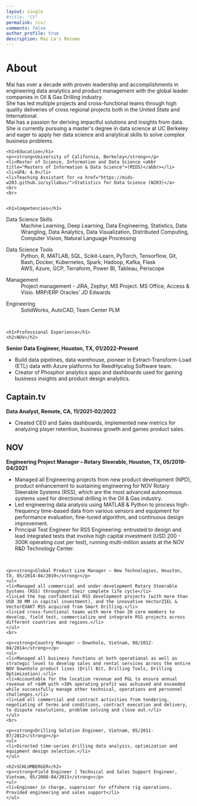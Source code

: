 ```yaml
---
layout: single
#title: "CV"
permalink: /cv/
comments: false
author_profile: true
description: Mai La's Resume
---
```

<div class="cv">
	<h1>About</h1>
	<p>Mai has over a decade with proven leadership and accomplishments in engineering data analytics and product management with the global leader companies in Oil & Gas Drilling industry.<br>
	She has led multiple projects and cross-functional teams through high quality deliveries of cross regional projects both in the United State and International.<br>
	Mai has a passion for deriving impactful solutions and insights from data. She is currently pursuing a master's degree in data science at UC Berkeley and eager to apply her data science and analytical skills to solve complex business problems.</p>
				
	
	<h1>Education</h1>
	<p><strong>University of California, Berkeley</strong></p>
	<li>Master of Science, Information and Data Science <abbr title="Masters of Information & Data Science">(MIDS)</abbr></li>
	<li>GPA: 4.0</li>
	<li>Teaching Assistant for <a href="https://mids-w203.github.io/syllabus/">Statistics for Data Science (W203)</a>
	<br>
	<br>
	
	
	<h1>Competencies</h1>
  <dl class="dl-horizontal">
	<dt>Data Science Skills</dt>
	<dd>Machine Learning, Deep Learning, Data Engineering, Statistics, Data Wrangling, Data Analytics, Data Visualization, Distributed Computing, Computer Vision, Natural Language Processing</dd>
	</dl>
	<dl class="dl-horizontal">
	<dt>Data Science Tools</dt>
	<dd>Python, R, MATLAB, SQL, Scikit-Learn, PyTorch, Tensorflow, Git, Bash, Docker, Kubernetes, Spark, Hadoop, Kafka, Flask</dd>
  <dd>AWS, Azure, GCP, Terraform, Power BI, Tableau, Periscope</dd>
	</dl>
	<dl class="dl-horizontal">
	<dt>Management</dt>
	<dd>Project management - JIRA, Zephyr, MS Project. MS Office, Access & Visio. MRP/ERP Oracles’ JD Edwards</dd>
	</dl>
	<dl class="dl-horizontal">
	<dt>Engineering</dt>
	<dd>SolidWorks, AutoCAD, Team Center PLM</dd>
	</dl>
	<br>

		
	<h1>Professional Experience</h1>
	<h2>NOV</h2>
  <p><strong>Senior Data Engineer, Houston, TX, 01/2022-Present</strong></p>
	<ul>
	<li>Build data pipelines, data warehouse, pioneer in Extract-Transform-Load (ETL) data with Azure platforms for ReedHycalog Software team.</li>
  <li>Creator of Phosphor analytics apps and dashboards used for gaining business insights and product design analytics.</li> 
	</ul>
    
  <h2>Captain.tv</h2>
  <p><strong>Data Analyst, Remote, CA, 11/2021-02/2022</strong></p>
	<ul>
	<li>Created CEO and Sales dashboards, implemented new metrics for analyzing player retention, business growth and games product sales.</li>
	</ul>
   
  <h2>NOV</h2>  
	<p><strong>Engineering Project Manager – Rotary Steerable, Houston, TX, 05/2019-04/2021</strong></p>
	<ul>
	<li>Managed all Engineering projects from new product development (NPD), product enhancement to sustaining engineering for NOV Rotary Steerable Systems (RSS), which are the most advanced autonomous systems used for directional drilling in the Oil & Gas industry. </li>
	<li>Led engineering data analysis using MATLAB & Python to process high-frequency time-based data from various sensors and equipment for performance evaluation, fine-tuned algorithm, and continuous design improvement.</li>
	<li>Principal Test Engineer for RSS Engineering: entrusted to design and lead integrated tests that involve high capital investment (USD 200 - 300K operating cost per test), running multi-million assets at the NOV R&D Technology Center.</li>
	</ul>
	<br>
				
	<p><strong>Global Product Line Manager – New Technologies, Houston, TX, 05/2014-04/2019</strong></p>
	<ul>
	<li>Managed all commercial and under-development Rotary Steerable Systems (RSS) throughout their complete life cycle</li>
	<li>Led the top confidential RSS development projects (with more than USD 30 MM in capital investment), and the innovative VectorZIEL & VectorEXAKT RSS acquired from Smart Drilling.</li>
	<li>Led cross-functional teams with more than 20 core members to develop, field test, commercialize and integrate RSS projects across different countries and regions.</li>
	</ul>
	<br>

	<p><strong>Country Manager – Downhole, Vietnam, 08/2012-04/2014</strong></p>
	<ul>
	<li>Managed all business functions at both operational as well as strategic level to develop sales and rental services across the entire NOV Downhole product lines (Drill Bit, Drilling Tools, Drilling Optimization).</li>
	<li>Accountable for the location revenue and P&L to ensure annual revenue of >$4M with >30% operating profit was achieved and exceeded while successfully manage other technical, operations and personnel challenges.</li>
	<li>Led all commercial and contract activities from tendering, negotiating of terms and conditions, contract execution and delivery, to dispute resolutions, problem solving and close out.</li>
	</ul>
	<br>

	<p><strong>Drilling Solution Engineer, Vietnam, 05/2011-07/2012</strong></p>
	<ul>
	<li>Directed time-series drilling data analysis, optimization and equipment design selection.</li>
	</ul>
	
	<h2>SCHLUMBERGER</h2>
	<p><strong>Field Engineer | Technical and Sales Support Engineer, Vietnam, 05/2008-04/2011</strong></p>
	<ul>
	<li>Engineer in charge, supervisor for offshore rig operations. Provided engineering and sales support</li>
	</ul>
